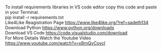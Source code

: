 To install requirements libraries in VS code editor copy this code and paste in your Terminal. <br>
pip install -r requirements.txt <br>
Like4Like Reagistration Page https://www.like4like.org/?ref=sadeth134 <br> Download Python https://www.python.org/downloads <br> Download VS Code https://code.visualstudio.com/download <br> For More Details Watch the Youtube Video https://www.youtube.com/watch?v=x8rnQvCoycI
